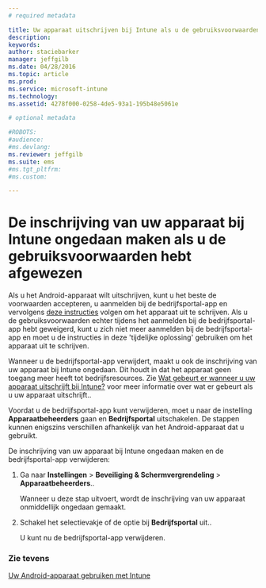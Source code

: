 ```yaml
---
# required metadata

title: Uw apparaat uitschrijven bij Intune als u de gebruiksvoorwaarden hebt afgewezen | Microsoft Intune
description:
keywords:
author: staciebarker
manager: jeffgilb
ms.date: 04/28/2016
ms.topic: article
ms.prod:
ms.service: microsoft-intune
ms.technology:
ms.assetid: 4278f000-0258-4de5-93a1-195b48e5061e

# optional metadata

#ROBOTS:
#audience:
#ms.devlang:
ms.reviewer: jeffgilb
ms.suite: ems
#ms.tgt_pltfrm:
#ms.custom:

---
```



# De inschrijving van uw apparaat bij Intune ongedaan maken als u de gebruiksvoorwaarden hebt afgewezen

Als u het Android-apparaat wilt uitschrijven, kunt u het beste de voorwaarden accepteren, u aanmelden bij de bedrijfsportal-app en vervolgens [deze instructies](unenroll-your-device-from-intune-android.md) volgen om het apparaat uit te schrijven. Als u de gebruiksvoorwaarden echter tijdens het aanmelden bij de bedrijfsportal-app hebt geweigerd, kunt u zich niet meer aanmelden bij de bedrijfsportal-app en moet u de instructies in deze 'tijdelijke oplossing' gebruiken om het apparaat uit te schrijven.

Wanneer u de bedrijfsportal-app verwijdert, maakt u ook de inschrijving van uw apparaat bij Intune ongedaan. Dit houdt in dat het apparaat geen toegang meer heeft tot bedrijfsresources.  Zie [Wat gebeurt er wanneer u uw apparaat uitschrijft bij Intune?](what-happens-if-you-unenroll-your-device-from-intune-android.md) voor meer informatie over wat er gebeurt als u uw apparaat uitschrijft..

Voordat u de bedrijfsportal-app kunt verwijderen, moet u naar de instelling **Apparaatbeheerders** gaan en **Bedrijfsportal** uitschakelen. De stappen kunnen enigszins verschillen afhankelijk van het Android-apparaat dat u gebruikt.

De inschrijving van uw apparaat bij Intune ongedaan maken en de bedrijfsportal-app verwijderen:

1.  Ga naar **Instellingen** &gt; **Beveiliging &amp; Schermvergrendeling** &gt; **Apparaatbeheerders**..

    Wanneer u deze stap uitvoert, wordt de inschrijving van uw apparaat onmiddellijk ongedaan gemaakt.

2.  Schakel het selectievakje of de optie bij **Bedrijfsportal** uit..

    U kunt nu de bedrijfsportal-app verwijderen.


### Zie tevens
[Uw Android-apparaat gebruiken met Intune](using-your-android-device-with-intune.md)

<!--HONumber=May16_HO1-->


